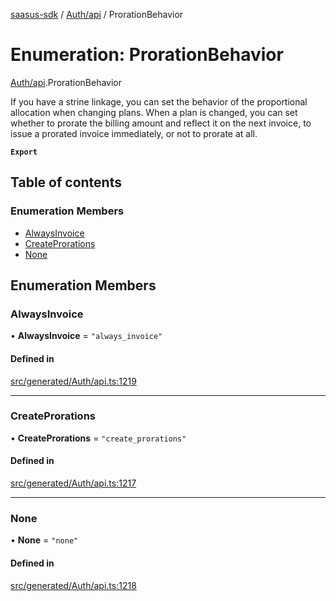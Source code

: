 [saasus-sdk](../README.md) / [Auth/api](../modules/Auth_api.md) / ProrationBehavior

# Enumeration: ProrationBehavior

[Auth/api](../modules/Auth_api.md).ProrationBehavior

If you have a strine linkage, you can set the behavior of the proportional allocation when changing plans. When a plan is changed, you can set whether to prorate the billing amount and reflect it on the next invoice, to issue a prorated invoice immediately, or not to prorate at all.

**`Export`**

## Table of contents

### Enumeration Members

- [AlwaysInvoice](Auth_api.ProrationBehavior.md#alwaysinvoice)
- [CreateProrations](Auth_api.ProrationBehavior.md#createprorations)
- [None](Auth_api.ProrationBehavior.md#none)

## Enumeration Members

### AlwaysInvoice

• **AlwaysInvoice** = ``"always_invoice"``

#### Defined in

[src/generated/Auth/api.ts:1219](https://github.com/saasus-platform/saasus-sdk-javascript/blob/c67ac22/src/generated/Auth/api.ts#L1219)

___

### CreateProrations

• **CreateProrations** = ``"create_prorations"``

#### Defined in

[src/generated/Auth/api.ts:1217](https://github.com/saasus-platform/saasus-sdk-javascript/blob/c67ac22/src/generated/Auth/api.ts#L1217)

___

### None

• **None** = ``"none"``

#### Defined in

[src/generated/Auth/api.ts:1218](https://github.com/saasus-platform/saasus-sdk-javascript/blob/c67ac22/src/generated/Auth/api.ts#L1218)
